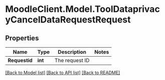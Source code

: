 # MoodleClient.Model.ToolDataprivacyCancelDataRequestRequest

## Properties

Name | Type | Description | Notes
------------ | ------------- | ------------- | -------------
**Requestid** | **int** | The request ID | 

[[Back to Model list]](../README.md#documentation-for-models) [[Back to API list]](../README.md#documentation-for-api-endpoints) [[Back to README]](../README.md)

